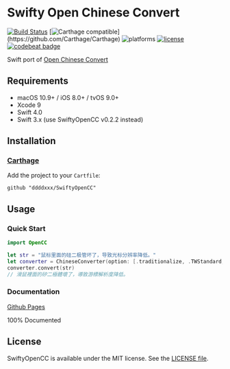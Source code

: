 # Swifty Open Chinese Convert

[![Build Status](https://travis-ci.org/ddddxxx/SwiftyOpenCC.svg?branch=master)](https://travis-ci.org/ddddxxx/SwiftyOpenCC)
[![Carthage compatible](https://img.shields.io/badge/Carthage-compatible-brightgreen.svg?)](https://github.com/Carthage/Carthage)
![platforms](https://img.shields.io/badge/platforms-macOS%20%7C%20iOS%20%7C%20tvOS-lightgrey.svg)
[![license](https://img.shields.io/github/license/ddddxxx/SwiftyOpenCC.svg)](LICENSE)
[![codebeat badge](https://codebeat.co/badges/39f17620-4f1c-4a46-b3f9-8f5b248ac28f)](https://codebeat.co/projects/github-com-ddddxxx-swiftyopencc-master)

Swift port of [Open Chinese Convert](https://github.com/BYVoid/OpenCC)

## Requirements

- macOS 10.9+ / iOS 8.0+ / tvOS 9.0+
- Xcode 9
- Swift 4.0
- Swift 3.x (use SwiftyOpenCC v0.2.2 instead)

## Installation

### [Carthage](https://github.com/Carthage/Carthage)

Add the project to your `Cartfile`:

```
github "ddddxxx/SwiftyOpenCC"
```

## Usage

### Quick Start

```swift
import OpenCC

let str = "鼠标里面的硅二极管坏了，导致光标分辨率降低。"
let converter = ChineseConverter(option: [.traditionalize, .TWStandard, .TWIdiom])
converter.convert(str)
// 滑鼠裡面的矽二極體壞了，導致游標解析度降低。
```

### Documentation

[Github Pages](http://ddddxxx.github.io/SwiftyOpenCC)

100% Documented

## License

SwiftyOpenCC is available under the MIT license. See the [LICENSE file](LICENSE).
